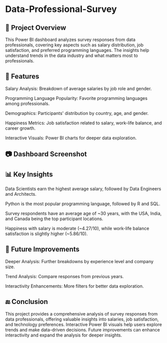 # Data-Professional-Survey

## 📌 Project Overview

This Power BI dashboard analyzes survey responses from data professionals, covering key aspects such as salary distribution, job satisfaction, and preferred programming languages. The insights help understand trends in the data industry and what matters most to professionals.

## 🚀 Features

Salary Analysis: Breakdown of average salaries by job role and gender.

Programming Language Popularity: Favorite programming languages among professionals.

Demographics: Participants' distribution by country, age, and gender.

Happiness Metrics: Job satisfaction related to salary, work-life balance, and career growth.

Interactive Visuals: Power BI charts for deeper data exploration.

## 📷 Dashboard Screenshot

## 📊 Key Insights

Data Scientists earn the highest average salary, followed by Data Engineers and Architects.

Python is the most popular programming language, followed by R and SQL.

Survey respondents have an average age of ~30 years, with the USA, India, and Canada being the top participant locations.

Happiness with salary is moderate (~4.27/10), while work-life balance satisfaction is slightly higher (~5.86/10).

## 🎯 Future Improvements

Deeper Analysis: Further breakdowns by experience level and company size.

Trend Analysis: Compare responses from previous years.

Interactivity Enhancements: More filters for better data exploration.

## 🔚 Conclusion

This project provides a comprehensive analysis of survey responses from data professionals, offering valuable insights into salaries, job satisfaction, and technology preferences. Interactive Power BI visuals help users explore trends and make data-driven decisions. Future improvements can enhance interactivity and expand the analysis for deeper insights.
